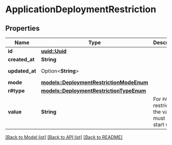 # ApplicationDeploymentRestriction

## Properties

Name | Type | Description | Notes
------------ | ------------- | ------------- | -------------
**id** | [**uuid::Uuid**](uuid::Uuid.md) |  | [readonly]
**created_at** | **String** |  | [readonly]
**updated_at** | Option<**String**> |  | [optional][readonly]
**mode** | [**models::DeploymentRestrictionModeEnum**](DeploymentRestrictionModeEnum.md) |  | 
**r#type** | [**models::DeploymentRestrictionTypeEnum**](DeploymentRestrictionTypeEnum.md) |  | 
**value** | **String** | For `PATH` restrictions, the value must not start with `/` | 

[[Back to Model list]](../README.md#documentation-for-models) [[Back to API list]](../README.md#documentation-for-api-endpoints) [[Back to README]](../README.md)


